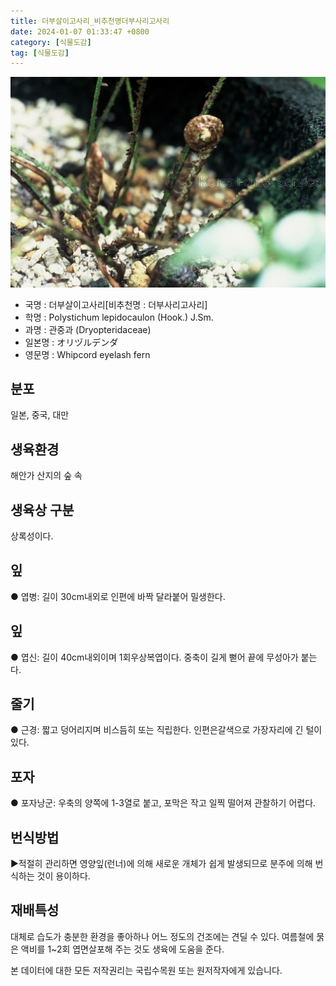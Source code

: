 ```yaml
---
title: 더부살이고사리_비추천명더부사리고사리
date: 2024-01-07 01:33:47 +0800
category: [식물도감]
tag: [식물도감]
---
```




![더부살이고사리[비추천명 : 더부사리고사리]](/assets/img/fileUpload/plants/basic/Polypodiaceae/Polystichum/3328/1_th2.JPG)
- 국명 : 더부살이고사리[비추천명 : 더부사리고사리]
- 학명 : Polystichum lepidocaulon (Hook.) J.Sm.
- 과명 : 관중과 (Dryopteridaceae)
- 일본명 : オリヅルデンダ
- 영문명 : Whipcord eyelash fern


## 분포
일본, 중국, 대만
## 생육환경
해안가 산지의 숲 속
## 생육상 구분
상록성이다. 
## 잎
● 엽병: 길이 30cm내외로 인편에 바짝 달라붙어 밀생한다. 
## 잎
● 엽신: 길이 40cm내외이며 1회우상복엽이다. 중축이 길게 뻗어 끝에 무성아가 붙는다. 
## 줄기
● 근경: 짧고 덩어리지며 비스듬히 또는 직립한다. 인편은갈색으로 가장자리에 긴 털이 있다. 
## 포자
● 포자낭군: 우축의 양쪽에 1-3열로 붙고, 포막은 작고 일찍 떨어져 관찰하기 어렵다. 
## 번식방법
▶적절히 관리하면 영양잎(런너)에 의해 새로운 개체가 쉽게 발생되므로 분주에 의해 번식하는 것이 용이하다.
## 재배특성
대체로 습도가 충분한 환경을 좋아하나 어느 정도의 건조에는 견딜 수 있다. 여름철에 묽은 액비를 1~2회 엽면살포해 주는 것도 생육에 도움을 준다.






본 데이터에 대한 모든 저작권리는 국립수목원 또는 원저작자에게 있습니다.
